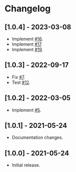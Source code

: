 # Changelog

## [1.0.4] - 2023-03-08

* Implement [#16](https://github.com/deakjahn/crop_image/pull/16).
* Implement [#17](https://github.com/deakjahn/crop_image/pull/17).
* Implement [#19](https://github.com/deakjahn/crop_image/pull/19).

## [1.0.3] - 2022-09-17

* Fix [#7](https://github.com/deakjahn/crop_image/issues/7).
* Test [#12](https://github.com/deakjahn/crop_image/issues/12).

## [1.0.2] - 2022-03-05

* Implement [#5](https://github.com/deakjahn/crop_image/pull/5).

## [1.0.1] - 2021-05-24

* Documentation changes.

## [1.0.0] - 2021-05-24

* Initial release.

